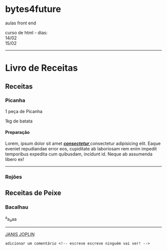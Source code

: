 # bytes4future
aulas front end

<!DOCTYPE html>
<html lang="pt">
<head>
    <meta charset="UTF-8">
    <meta http-equiv="X-UA-Compatible" content="IE=edge">
    <meta name="viewport" content="width=device-width, initial-scale=1.0">
    <title>Carol Document</title>
</head>
<body>
curso de html - dias:  <br> 14/02 <br> 15/02 <hr>
 <h1> Livro de Receitas  </h1>
 <h2> Receitas </h2>
 <h3> Picanha </h3>
 <p> 1 peça de Picanha </p>
 <p> 1kg de batata </p>
 <h4> Preparação</h4>
<p> Lorem, ipsum dolor sit amet <b><i><u> consectetur </u></i></b>consectetur adipisicing elit. Eaque eveniet repudiandae error eos, cupiditate ab laboriosam rem enim impedit temporibus expedita cum quibusdam, incidunt id. Neque ab assumenda libero ex! </p>
<hr>
<h3> Rojões </h3>
<h2>Receitas de Peixe </h2>
<h3> Bacalhau </h3>
<sup>a</sup>a<sub>a</sub>aa<BR>
    <hr>
<abbr title="Piece of my heart"> JANIS JOPLIN</abbr>
    
    adicionar um comentário <!-- escreve escreve ninguém vai ver! -->

</body>
</html>

